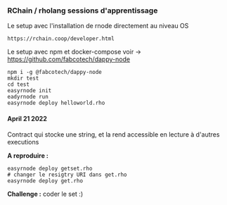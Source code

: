 ### RChain / rholang sessions  d'apprentissage

Le setup avec l'installation de rnode directement au niveau OS
```
https://rchain.coop/developer.html
```

Le setup avec npm et docker-compose
voir -> https://github.com/fabcotech/dappy-node
```
npm i -g @fabcotech/dappy-node
mkdir test
cd test
easyrnode init
eadyrnode run
easyrnode deploy helloworld.rho
```

#### April 21 2022

Contract qui stocke une string, et la rend accessible en lecture à d'autres executions

**A reproduire :**
```
easyrnode deploy getset.rho
# changer le resigtry URI dans get.rho
easyrnode deploy get.rho
```

**Challenge :** coder le set :)
